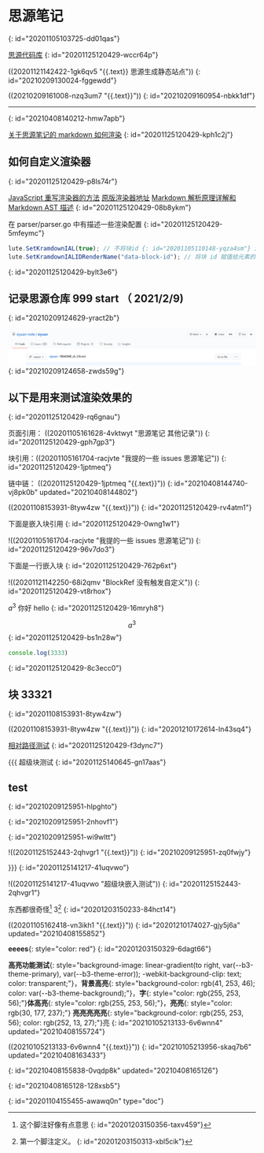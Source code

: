 # 思源笔记
{: id="20201105103725-dd01qas"}

[思源代码库](https://github.com/siyuan-note/siyuan)
{: id="20201125120429-wccr64p"}

((20201121142422-1gk6qv5 "{{.text}} 思源生成静态站点"))
{: id="20210209130024-fggewdd"}

((20210209161008-nzq3um7 "{{.text}}"))
{: id="20210209160954-nbkk1df"}

---
{: id="20210408140212-hmw7apb"}

[关于思源笔记的 markdown 如何渲染](https://github.com/siyuan-note/siyuan/issues/418)
{: id="20201125120429-kph1c2j"}

## 如何自定义渲染器
{: id="20201125120429-p8ls74r"}

[JavaScript 重写渲染器的方法](https://github.com/88250/lute/issues/5)  [原版渲染器地址](https://github.com/88250/lute/blob/master/render/html_renderer.go)   [Markdown 解析原理详解和 Markdown AST 描述](https://ld246.com/article/1587637426085)
{: id="20201125120429-08b8ykm"}

在 parser/parser.go 中有描述一些渲染配置
{: id="20201125120429-5mfeymc"}

```javascript
lute.SetKramdownIAL(true); // 不将块id {: id="20201105110148-yqza4sm"} 渲染为文本
lute.SetKramdownIALIDRenderName("data-block-id"); // 将块 id 赋值给元素的data-block-id
```
{: id="20201125120429-bylt3e6"}

## 记录思源仓库 999 start （ 2021/2/9)
{: id="20210209124629-yract2b"}

![image.png](assets/20210209124659-14r2h9q-image.png)
{: id="20210209124658-zwds59g"}

## 以下是用来测试渲染效果的
{: id="20201125120429-rq6gnau"}

页面引用： ((20201105161628-4vktwyt "思源笔记 其他记录"))
{: id="20201125120429-gph7gp3"}

块引用：((20201105161704-racjvte "我提的一些 issues  思源笔记"))
{: id="20201125120429-1jptmeq"}

链中链： ((20201125120429-1jptmeq "{{.text}}"))
{: id="20210408144740-vj8pk0b" updated="20210408144802"}

((20201108153931-8tyw4zw "{{.text}}"))
{: id="20201125120429-rv4atm1"}

下面是嵌入块引用
{: id="20201125120429-0wng1w1"}

!((20201105161704-racjvte "我提的一些 issues  思源笔记"))
{: id="20201125120429-96v7do3"}

下面是一行嵌入块
{: id="20201125120429-762p6xt"}

!((20201121142250-68i2qmv "BlockRef 没有触发自定义"))
{: id="20201125120429-vt8rhox"}

$a^3$    你好 hello
{: id="20201125120429-16mryh8"}

$$
a^3
$$
{: id="20201125120429-bs1n28w"}

```javascript {run}
console.log(3333)
```
{: id="20201125120429-8c3ecc0"}

## 块 33321
{: id="20201108153931-8tyw4zw"}

((20201108153931-8tyw4zw "{{.text}}"))
{: id="20201210172614-ln43sq4"}

[相对路径测试](../blog)
{: id="20201125120429-f3dync7"}

{{{
超级块测试
{: id="20201125140645-gn17aas"}

## test
{: id="20210209125951-hlpghto"}

{: id="20210209125951-2nhovf1"}

{: id="20210209125951-wi9wltt"}

!((20201125152443-2qhvgr1 "{{.text}}"))
{: id="20210209125951-zq0fwjy"}

}}}
{: id="20201125141217-41uqvwo"}

!((20201125141217-41uqvwo "超级块嵌入测试"))
{: id="20201125152443-2qhvgr1"}

东西都很奇怪[^test] 3[^1]
{: id="20201203150233-84hct14"}

((20201105162418-vn3ikh1 "{{.text}}"))
{: id="20201210174027-gjy5j6a" updated="20210408155852"}

**eeees**{: style="color: red"}
{: id="20201203150329-6dagt66"}

**高亮功能测试**{: style="background-image: linear-gradient(to right, var(--b3-theme-primary), var(--b3-theme-error)); -webkit-background-clip: text; color: transparent;"}，**背景高亮**{: style="background-color: rgb(41, 253, 46); color: var(--b3-theme-background);"}，**字**{: style="color: rgb(255, 253, 56);"}**体高亮**{: style="color: rgb(255, 253, 56);"}，**亮亮**{: style="color: rgb(30, 177, 237);"} **亮亮亮亮亮**{: style="background-color: rgb(255, 253, 56); color: rgb(252, 13, 27);"}亮
{: id="20210105213133-6v6wnn4" updated="20210408155724"}

((20210105213133-6v6wnn4 "{{.text}}"))
{: id="20210105213956-skaq7b6" updated="20210408163433"}

{: id="20210408155838-0vqdp8k" updated="20210408165126"}

[^test]: 这个脚注好像有点意思
    {: id="20201203150356-taxv459"}


[^1]: 第一个脚注定义。
    {: id="20201203150313-xbl5cik"}


{: id="20210408165128-128xsb5"}


{: id="20201104155455-awawq0n" type="doc"}
